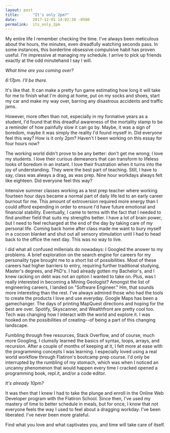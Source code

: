 ```yaml
---
layout: post
title:      "It's only 2pm?"
date:       2017-12-01 14:02:38 -0500
permalink:  its_only_2pm
---
```



My entire life I remember checking the time. I've always been meticulous about the hours, the minutes, even dreadfully watching seconds pass. In some instances, this borderline obsessive compulsive habit has proven useful. I'm impressive at managing my schedule. I arrive to pick up friends exactly at the odd minutehand I say I will.

*What time are you coming over?*

*6:17pm. I'll be there.*

It's like that. It can make a pretty fun game estimating how long it will take for me to finish what I'm doing at home, put on my socks and shoes, start my car and make my way over, barring any disastrous accidents and traffic jams.

However, more often than not, especially in my formative years as a student, I'd found that this dreadful awareness of the mortality stamp to be a reminder of how painfully slow it can go by. Maybe, it was a sign of boredom, maybe it was simply the reality I'd found myself in. Did everyone feel this way? How is it only 2pm? Haven't I been working on this essay for four hours now?

The working world didn't prove to be any better: don't get me wrong; I love my students. I love their curious demeanors that can transform to lifeless looks of boredom in an instant. I love their frustration when it turns into the joy of understanding. They were the best part of teaching. Still, I have to say, class was always a drag, as was prep. Nine hour workdays always felt like eighteen. Did everyone feel this way?

Intensive summer classes working as a test prep teacher where working fourteen hour days became a normal part of daily life led to an early career burnout for me. This amount of extroversion required more energy than I could afford expending in order to ensure I'd have future emotional and financial stability. Eventually, I came to terms with the fact that I needed to find another field that suits my strengths better. I have a lot of brain power, but I need to feel recharged at the end of the day by taking care of my personal life. Coming back home after class made me want to bury myself in a cocoon blanket and shut out all sensory stimulation until I had to head back to the office the next day. This was no way to live.

I did what all confused millenials do nowadays: I Googled the answer to my problems. A brief exploration on the search engine for careers for my personality type brought me to a short list of possibilities. Most of these careers had higher barriers to entry, requiring further traditional studying, Master's degrees, and PhD's. I had already gotten my Bachelor's, and I knew racking on debt was not an option I wanted to take on. Plus, was I really interested in becoming a Mining Geologist? Amongst the list of engineering careers, I landed on "Software Engineer." Hm, that sounds more interesting than the rest. I've always admired those who had the tools to create the products I love and use everyday. Google Maps has been a gamechanger. The days of printing MapQuest directions and hoping for the best are over. Spotify, Skyscanner, and Wealthfront are pretty cool too. Tech was changing how I interact with the world and explore it. I was hooked on the possibilities of creating--of being a part of this changing landscape.

Fumbling through free resources, Stack Overflow, and of course, much more Googling, I clumsily learned the basics of syntax, loops, arrays, and recursion. After a couple of months of keeping at it, I felt more at ease with the programming concepts I was learning. I especially loved using a real world workflow through Flatiron's bootcamp prep course. I'd only be interrupted by the rumbling of my stomach, which was when I noticed an uncanny phenomenon that would happen every time I cracked opened a programming book, repl.it, and/or a code editor.

*It's already 10pm?*

It was then that I knew I had to take the plunge and enroll in the Online Web Developer program with the Flatiron School. Since then, I've used my mastery of time to better schedule in meals, but for once, I know that not everyone feels the way I used to feel about a dragging workday. I've been liberated. I've never been more grateful.

Find what you love and what captivates you, and time will take care of itself.


